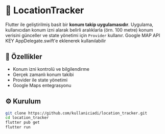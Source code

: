 # 📱 LocationTracker

Flutter ile geliştirilmiş basit bir **konum takip uygulamasıdır**. Uygulama, kullanıcıdan konum izni alarak belirli aralıklarla (örn. 100 metre) konum verisini günceller ve state yönetimi için `Provider` kullanır. Google MAP API KEY AppDelegate.swift'e eklenerek kullanılabilir

## 🚀 Özellikler

- Konum izni kontrolü ve bilgilendirme
- Gerçek zamanlı konum takibi
- Provider ile state yönetimi
- Google Maps entegrasyonu

## ⚙️ Kurulum

```bash
git clone https://github.com/kullaniciadi/location_tracker.git
cd location_tracker
flutter pub get
flutter run
